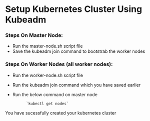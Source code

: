 # Setup Kubernetes Cluster Using Kubeadm

### Steps On Master Node:
- Run the master-node.sh script file
- Save the kubeadm join command to bootstrab the worker nodes

### Steps On Worker Nodes (all worker nodes):
- Run the worker-node.sh script file
- Run the kubeadm join command which you have saved earlier
- Run the below command on master node

            `kubectl get nodes`

You have sucessfully created your kubernetes cluster
